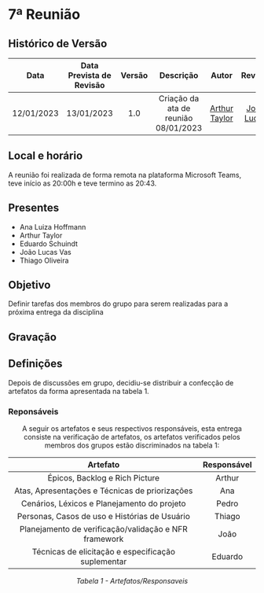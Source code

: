 # 7ª Reunião

## <a>Histórico de Versão</a>

|    Data    | Data Prevista de Revisão | Versão |              Descrição               |                   Autor                    |                  Revisor                   |
| :--------: | :----------------------: | :----: | :----------------------------------: | :----------------------------------------: | :----------------------------------------: |
| 12/01/2023 |        13/01/2023        |  1.0   | Criação da ata de reunião 08/01/2023 | [Arthur Taylor](https://github.com/Eruel6) | [João Lucas](https://github.com/HacKairos) |



## <a>Local e horário</a>

A reunião foi realizada de forma remota na plataforma Microsoft Teams, teve início as 20:00h e teve termino as 20:43.

## <a>Presentes</a>

- Ana Luiza Hoffmann
- Arthur Taylor
- Eduardo Schuindt
- João Lucas Vas
- Thiago Oliveira

## <a>Objetivo</a>

Definir tarefas dos membros do grupo para serem realizadas para a próxima entrega da disciplina

## <a>Gravação</a>



## <a>Definições</a>

Depois de discussões em grupo, decidiu-se distribuir a confecção de artefatos da forma apresentada na tabela 1.

### <a>Reponsáveis </a>

<center>
A seguir os artefatos e seus respectivos responsáveis, esta entrega consiste na verificação de artefatos, os artefatos verificados pelos membros dos grupos estão discriminados na tabela 1:

|                       Artefato                        | Responsável |
| :---------------------------------------------------: | :---------: |
|            Épicos, Backlog e Rich Picture             |   Arthur    |
|    Atas, Apresentações e Técnicas de priorizações     |     Ana     |
|      Cenários, Léxicos e Planejamento do projeto      |    Pedro    |
|     Personas, Casos de uso e Histórias de Usuário     |   Thiago    |
| Planejamento de verificação/validação e NFR framework |    João     |
|  Técnicas de elicitação e especificação suplementar   |   Eduardo   |

*Tabela 1 - Artefatos/Responsaveis*
</center>
